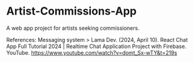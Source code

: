 # Artist-Commissions-App
A web app project for artists seeking commissioners.

References:
Messaging system > 
Lama Dev. (2024, April 10). React Chat App Full Tutorial 2024 | Realtime Chat Application Project with Firebase. YouTube. https://www.youtube.com/watch?v=domt_Sx-wTY&t=219s 
